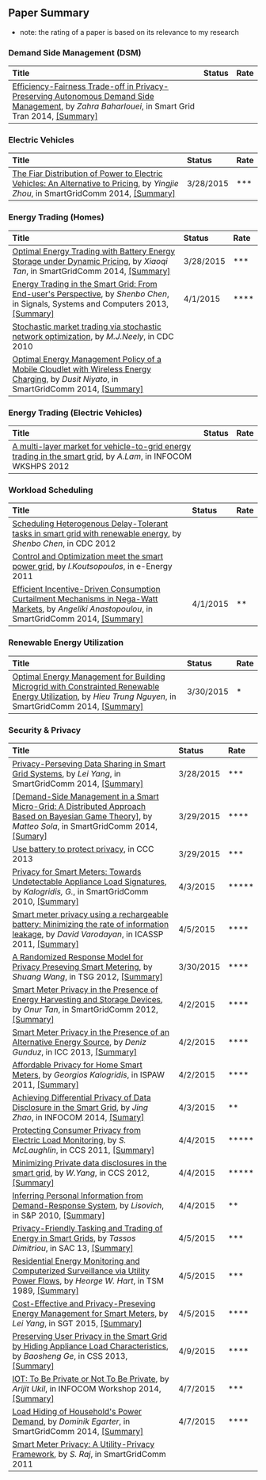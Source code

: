 ## Paper Summary

- note: the rating of a paper is based on its relevance to my research

### Demand Side Management (DSM)
|Title| Status| Rate|
|:----|:---|:---|
|[Efficiency-Fairness Trade-off in Privacy-Preserving Autonomous Demand Side Management](http://ieeexplore.ieee.org/xpl/articleDetails.jsp?arnumber=6740907), by *Zahra Baharlouei*, in Smart Grid Tran 2014, [[Summary]](./file/zahra-efficiency-fairness-dsm.md)| | |

### Electric Vehicles
|Title| Status| Rate|
|:----|:---|:---|
|[The Fiar Distribution of Power to Electric Vehicles: An Alternative to Pricing](http://arxiv.org/ftp/arxiv/papers/1402/1402.2489.pdf), by *Yingjie Zhou*, in SmartGridComm 2014, [[Summary]](./file/zhou14-fair-distribution-ev.md)| 3/28/2015| ***|

### Energy Trading (Homes)
|Title| Status| Rate|
|:----|:---|:---|
|[Optimal Energy Trading with Battery Energy Storage under Dynamic Pricing](http://ieeexplore.ieee.org/stamp/stamp.jsp?arnumber=7007733), by *Xiaoqi Tan*, in SmartGridComm 2014, [[Summary]](./file/tan12-optimal-energy-trading.md)| 3/28/2015| ***|
|[Energy Trading in the Smart Grid: From End-user's Perspective](http://ieeexplore.ieee.org/xpls/abs_all.jsp?arnumber=6810288), by *Shenbo Chen*, in Signals, Systems and Computers 2013, [[Summary]](./file/chen13-energy-trading.md)|4/1/2015| ****|
|[Stochastic market trading via stochastic network optimization](http://ee.usc.edu/stochastic-nets/docs/stocks-cdc2010.pdf), by *M.J.Neely*, in CDC 2010| | 
|[Optimal Energy Management Policy of a Mobile Cloudlet with Wireless Energy Charging](http://ieeexplore.ieee.org/xpl/articleDetails.jsp?arnumber=7007734), by *Dusit Niyato*, in SmartGridComm 2014, [[Summary]](./file/niyato14-energy-management-cloudlet.md)| ||

### Energy Trading (Electric Vehicles)
|Title| Status| Rate|
|:----|:---|:---|
|[A multi-layer market for vehicle-to-grid energy trading in the smart grid](http://ieeexplore.ieee.org/stamp/stamp.jsp?arnumber=6193525), by *A.Lam*, in INFOCOM WKSHPS 2012| | |

### Workload Scheduling
|Title| Status| Rate|
|:----|:---|:---|
|[Scheduling Heterogenous Delay-Tolerant tasks in smart grid with renewable energy](http://ieeexplore.ieee.org/stamp/stamp.jsp?arnumber=6426013), by *Shenbo Chen*, in CDC 2012| |
|[Control and Optimization meet the smart power grid](http://dl.acm.org/citation.cfm?id=2318723), by *I.Koutsopoulos*, in e-Energy 2011| | |
|[Efficient Incentive-Driven Consumption Curtailment Mechanisms in Nega-Watt Markets](http://ieeexplore.ieee.org/stamp/stamp.jsp?arnumber=7007735), by *Angeliki Anastopoulou*, in SmartGridComm 2014, [[Summary]](./file/anastopoulou14-consumption-curtailment.md)|4/1/2015 | **|

### Renewable Energy Utilization
|Title| Status| Rate|
|:----|:---|:---|
|[Optimal Energy Management for Building Microgrid with Constrainted Renewable Energy Utilization](http://ieeexplore.ieee.org/stamp/stamp.jsp?arnumber=7007635), by *Hieu Trung Nguyen*, in SmartGridComm 2014, [[Summary]](./file/Nguyen14-em-mg-renewables.md)| 3/30/2015| *|

### Security & Privacy
|Title| Status| Rate|
|:----|:---|:---|
|[Privacy-Perseving Data Sharing in Smart Grid Systems](ieeexplore.ieee.org/stamp.jsp?tp=&arnumber=7007759), by *Lei Yang*, in SmartGridComm 2014, [[Summary]](./file/yang14-privacy-preserving.md)|3/28/2015| ***|
|[[Demand-Side Management in a Smart Micro-Grid: A Distributed Approach Based on Bayesian Game Theory]](http://ieeexplore.ieee.org/xpl/articleDetails.jsp?arnumber=7007722), by *Matteo Sola*, in SmartGridComm 2014, [[Sumary]](./file/sola14-demand-side-bayesian-game-theory.md)| 3/29/2015| ****|
|[Use battery to protect privacy](http://ieeexplore.ieee.org.mutex.gmu.edu/stamp/stamp.jsp?tp=&arnumber=6641006&tag=1), in CCC 2013| 3/29/2015| ***| 
|[Privacy for Smart Meters: Towards Undetectable Appliance Load Signatures](http://ieeexplore.ieee.org/xpl/login.jsp?tp=&arnumber=5622047), by *Kalogridis, G.*, in SmartGridComm 2010, [[Summary]](./file/Kalogridis10-privacy-undetectable.md)|4/3/2015 | *****|
|[Smart meter privacy using a rechargeable battery: Minimizing the rate of information leakage](http://ieeexplore.ieee.org/xpl/login.jsp?tp=&arnumber=5946886), by *David Varodayan*, in ICASSP 2011, [[Summary]](./file/david11-privacy-renewable.md)|4/5/2015 |**** |
|[A Randomized Response Model for Privacy Preseving Smart Metering](http://ieeexplore.ieee.org/stamp/stamp.jsp?arnumber=6203629), by *Shuang Wang*, in TSG 2012, [[Summary]](./file/wang12-randomized-response-privacy.md)| 3/30/2015| ****|
|[Smart Meter Privacy in the Presence of Energy Harvesting and Storage Devices](http://ieeexplore.ieee.org/stamp/stamp.jsp?arnumber=6486062), by *Onur Tan*, in SmartGridComm 2012, [[Summary]](./file/tan12-privacy-harvesting-battery.md)|4/2/2015| ****|
|[Smart Meter Privacy in the Presence of an Alternative Energy Source](http://ieeexplore.ieee.org/stamp/stamp.jsp?arnumber=6654823), by *Deniz Gunduz*, in ICC 2013, [[Summary]](./file/Gunduz13-privacy-alternative-energy.md)| 4/2/2015|**** |
|[Affordable Privacy for Home Smart Meters](http://ieeexplore.ieee.org/xpls/abs_all.jsp?arnumber=5951954), by *Georgios Kalogridis*, in ISPAW 2011, [[Summary]](./file/kalogridis11-privacy-affordable.md)|4/2/2015 | ****|
|[Achieving Differential Privacy of Data Disclosure in the Smart Grid](http://ieeexplore.ieee.org/stamp/stamp.jsp?arnumber=6847974), by *Jing Zhao*, in INFOCOM 2014, [[Sumary]](./file/zhao14-differential-privacy.md)|4/3/2015 |** |
|[Protecting Consumer Privacy from Electric Load Monitoring](http://www.cse.psu.edu/~smclaugh/cse598e-f11/papers/mclaughlin-ccs.pdf), by *S. McLaughlin*, in CCS 2011, [[Summary]](./file/mclaughlin11-privacy-consumer.md)| 4/4/2015|***** |
|[Minimizing Private data disclosures in the smart grid](http://dl.acm.org/citation.cfm?id=2382242), by *W.Yang*, in CCS 2012, [[Summary]](./file/yang14-privacy-minimize-disclosure.md)|4/4/2015  | ***** |
|[Inferring Personal Information from Demand-Response System](http://ieeexplore.ieee.org/xpls/abs_all.jsp?arnumber=5403146), by *Lisovich*, in S&P 2010, [[Summary]](./file/Lisovich10-infer-privacy.md)|4/4/2015 | **|
|[Privacy-Friendly Tasking and Trading of Energy in Smart Grids](http://dl.acm.org/citation.cfm?id=2480488), by *Tassos Dimitriou*, in SAC 13, [[Summary]](./file/dimitriou13-privacy-trading.md)|4/5/2015 |*** |
|[Residential Energy Monitoring and Computerized Surveillance via Utility Power Flows](http://ieeexplore.ieee.org/stamp/stamp.jsp?arnumber=31557), by *Heorge W. Hart*, in TSM 1989, [[Summary]](./file/george89-nilm.md)| 4/5/2015| ***|
|[Cost-Effective and Privacy-Preseving Energy Management for Smart Meters](http://ieeexplore.ieee.org/xpls/abs_all.jsp?arnumber=6876215), by *Lei Yang*, in SGT 2015, [[Summary]](./file/Lei15-privacy-cost.md)|4/5/2015 |**** |
|[Preserving User Privacy in the Smart Grid by Hiding Appliance Load Characteristics](http://link.springer.com/chapter/10.1007%2F978-3-319-03584-0_6#page-1), by *Baosheng Ge*, in CSS 2013, [[Summary]](./file/ge13-privacy-new-alg.md)|4/9/2015 | ****|
|[IOT: To Be Private or Not To Be Private](http://ieeexplore.ieee.org/stamp/stamp.jsp?arnumber=6849186), by *Arijit Ukil*, in INFOCOM Workshop 2014, [[Summary]](./file/ukil14-privacy-2bn2b.md)| 4/7/2015|*** |
|[Load Hiding of Household's Power Demand](http://ieeexplore.ieee.org/xpls/abs_all.jsp?arnumber=7007755&tag=1), by *Dominik Egarter*, in SmartGridComm 2014, [[Summary]](./file/Egarter14-privacy-load-hiding.md)|4/7/2015 |**** |
|[Smart Meter Privacy: A Utility-Privacy Framework](http://ieeexplore.ieee.org/xpl/articleDetails.jsp?arnumber=6102315), by *S. Raj*, in SmartGridComm 2011| | |
